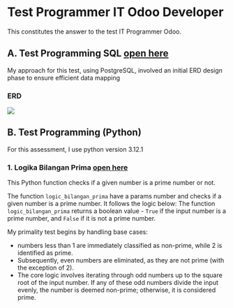 # Test Programmer IT Odoo Developer

This constitutes the answer to the test IT Programmer Odoo.

## A. Test Programming SQL [open here](https://github.com/arindra97/test_odoo/tree/main/SQL%20Test)

My approach for this test, using PostgreSQL, involved an initial ERD design phase to ensure efficient data mapping

### ERD

<image src="public/image/ERD_SQL_Test.png">

## B. Test Programming (Python)

For this assessment, I use python version 3.12.1

### 1. Logika Bilangan Prima [open here](https://github.com/arindra97/test_odoo/blob/main/Python/1_logic_bilangan_prima.py)

This Python function checks if a given number is a prime number or not.

The function `logic_bilangan_prima` have a params number and checks if a given number is a prime number. It follows the logic below:
The function `logic_bilangan_prima` returns a boolean value - `True` if the input number is a prime number, and `False` if it is not a prime number.

My primality test begins by handling base cases:

-   numbers less than 1 are immediately classified as non-prime, while 2 is identified as prime.
-   Subsequently, even numbers are eliminated, as they are not prime (with the exception of 2).
-   The core logic involves iterating through odd numbers up to the square root of the input number. If any of these odd numbers divide the input evenly, the number is deemed non-prime; otherwise, it is considered prime.
